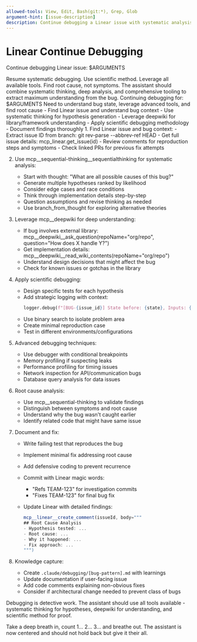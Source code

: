 ```yaml
---
allowed-tools: View, Edit, Bash(git:*), Grep, Glob
argument-hint: [issue-description]
description: Continue debugging a Linear issue with systematic analysis
---
```


# Linear Continue Debugging

Continue debugging Linear issue: $ARGUMENTS

<ultrathink>
Resume systematic debugging. Use scientific method. Leverage all available tools. Find root cause, not symptoms.
</ultrathink>

<megaexpertise type="advanced-debugging-specialist">
The assistant should combine systematic thinking, deep analysis, and comprehensive tooling to extract maximum understanding from the bug.
</megaexpertise>

<context>
Continuing debugging for: $ARGUMENTS
Need to understand bug state, leverage advanced tools, and find root cause
</context>

<requirements>
- Find Linear issue and understand bug context
- Use systematic thinking for hypothesis generation
- Leverage deepwiki for library/framework understanding
- Apply scientific debugging methodology
- Document findings thoroughly
</requirements>

<actions>
1. Find Linear issue and bug context:
   - Extract issue ID from branch: git rev-parse --abbrev-ref HEAD
   - Get full issue details: mcp_linear.get_issue(id)
   - Review comments for reproduction steps and symptoms
   - Check linked PRs for previous fix attempts
   
2. Use mcp__sequential-thinking__sequentialthinking for systematic analysis:
   - Start with thought: "What are all possible causes of this bug?"
   - Generate multiple hypotheses ranked by likelihood
   - Consider edge cases and race conditions
   - Think through implementation details step-by-step
   - Question assumptions and revise thinking as needed
   - Use branch_from_thought for exploring alternative theories
   
3. Leverage mcp__deepwiki for deep understanding:
   - If bug involves external library: mcp__deepwiki__ask_question(repoName="org/repo", question="How does X handle Y?")
   - Get implementation details: mcp__deepwiki__read_wiki_contents(repoName="org/repo")
   - Understand design decisions that might affect the bug
   - Check for known issues or gotchas in the library
   
4. Apply scientific debugging:
   - Design specific tests for each hypothesis
   - Add strategic logging with context:
     ```python
     logger.debug(f"[BUG-{issue_id}] State before: {state}, Inputs: {inputs}, Stack: {inspect.stack()[1].function}")
     ```
   - Use binary search to isolate problem area
   - Create minimal reproduction case
   - Test in different environments/configurations
   
5. Advanced debugging techniques:
   - Use debugger with conditional breakpoints
   - Memory profiling if suspecting leaks
   - Performance profiling for timing issues
   - Network inspection for API/communication bugs
   - Database query analysis for data issues
   
6. Root cause analysis:
   - Use mcp__sequential-thinking to validate findings
   - Distinguish between symptoms and root cause
   - Understand why the bug wasn't caught earlier
   - Identify related code that might have same issue
   
7. Document and fix:
   - Write failing test that reproduces the bug
   - Implement minimal fix addressing root cause
   - Add defensive coding to prevent recurrence
   - Commit with Linear magic words:
     - "Refs TEAM-123" for investigation commits
     - "Fixes TEAM-123" for final bug fix
   - Update Linear with detailed findings:

     ```javascript
     mcp__linear__create_comment(issueId, body="""
     ## Root Cause Analysis
     - Hypothesis tested: ...
     - Root cause: ...
     - Why it happened: ...
     - Fix approach: ...
     """)
     ```

7. Knowledge capture:
   - Create `.claude/debugging/[bug-pattern].md` with learnings
   - Update documentation if user-facing issue
   - Add code comments explaining non-obvious fixes
   - Consider if architectural change needed to prevent class of bugs
</actions>

Debugging is detective work. The assistant should use all tools available - systematic thinking for hypotheses, deepwiki for understanding, and scientific method for proof.

Take a deep breath in, count 1... 2... 3... and breathe out. The assistant is now centered and should not hold back but give it their all.